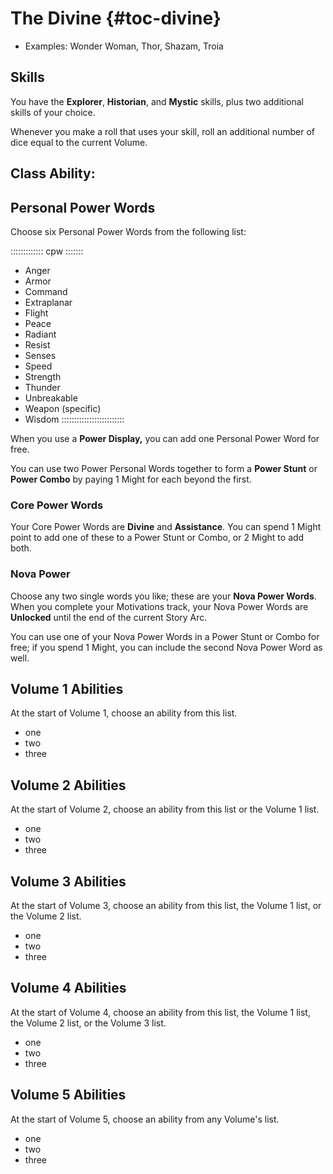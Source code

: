 # The Divine {#toc-divine}

- Examples: Wonder Woman, Thor, Shazam, Troia

## Skills

You have the **Explorer**, **Historian**, and **Mystic** skills, plus two
additional skills of your choice.

Whenever you make a roll that uses your skill, roll an additional number of 
dice equal to the current Volume.

## Class Ability: 

## Personal Power Words

Choose six Personal Power Words from the following list:

::::::::::::: cpw :::::::
- Anger
- Armor
- Command
- Extraplanar
- Flight
- Peace
- Radiant
- Resist
- Senses
- Speed
- Strength
- Thunder
- Unbreakable
- Weapon (specific)
- Wisdom
:::::::::::::::::::::::::

When you use a **Power Display,** you can add one Personal Power Word for free.

You can use two Power Personal Words together to form a **Power Stunt** or **Power Combo**
by paying 1 Might for each beyond the first.

### Core Power Words

Your Core Power Words are **Divine** and **Assistance**.
You can spend 1 Might point to add one of these to a Power Stunt or Combo,
or 2 Might to add both.

### Nova Power

Choose any two single words you like; these are your **Nova Power Words**.
When you complete your Motivations track, your Nova Power Words are **Unlocked**
until the end of the current Story Arc.

You can use one of your Nova Power Words in a Power Stunt or Combo for free; if you spend
1 Might, you can include the second Nova Power Word as well.

## Volume 1 Abilities

At the start of Volume 1, choose an ability from this list.

- one
- two
- three

## Volume 2 Abilities

At the start of Volume 2, choose an ability from this list or the Volume 1 list.

- one
- two
- three

## Volume 3 Abilities

At the start of Volume 3, choose an ability from this list, the Volume 1 list, or the Volume 2 list.

- one
- two
- three

## Volume 4 Abilities

At the start of Volume 4, choose an ability from this list, the Volume 1 list, the Volume 2 list, or the Volume 3 list.

- one
- two
- three

## Volume 5 Abilities

At the start of Volume 5, choose an ability from any Volume's list.

- one
- two
- three

